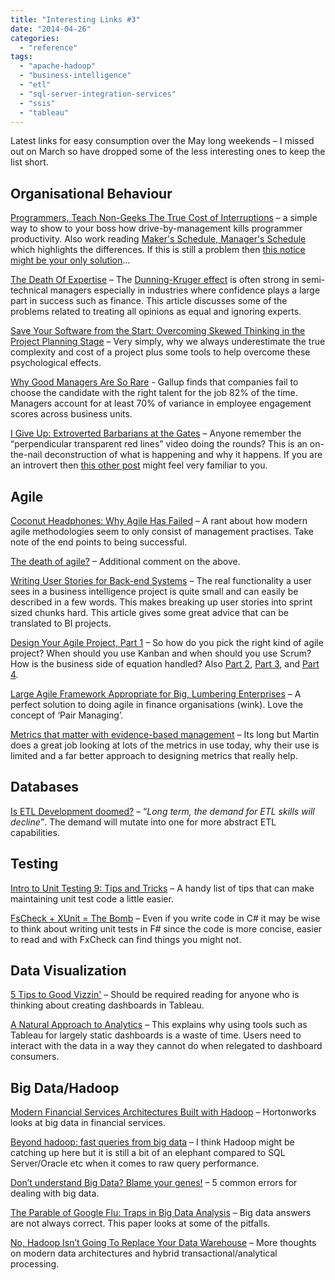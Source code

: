 ```yaml
---
title: "Interesting Links #3"
date: "2014-04-26"
categories: 
  - "reference"
tags: 
  - "apache-hadoop"
  - "business-intelligence"
  - "etl"
  - "sql-server-integration-services"
  - "ssis"
  - "tableau"
---
```


Latest links for easy consumption over the May long weekends – I missed out on March so have dropped some of the less interesting ones to keep the list short.

## Organisational Behaviour

[Programmers, Teach Non-Geeks The True Cost of Interruptions](http://www.daedtech.com/programmers-teach-non-geeks-the-true-cost-of-interruptions) – a simple way to show to your boss how drive-by-management kills programmer productivity. Also work reading [Maker's Schedule, Manager's Schedule](http://www.paulgraham.com/makersschedule.html) which highlights the differences. If this is still a problem then [this notice might be your only solution](http://cheezburger.com/8102387712)…

[The Death Of Expertise](http://thefederalist.com/2014/01/17/the-death-of-expertise/) – The [Dunning-Kruger effect](http://en.wikipedia.org/wiki/Dunning%E2%80%93Kruger_effect) is often strong in semi-technical managers especially in industries where confidence plays a large part in success such as finance. This article discusses some of the problems related to treating all opinions as equal and ignoring experts.

[Save Your Software from the Start: Overcoming Skewed Thinking in the Project Planning Stage](http://www.informit.com/articles/article.aspx?p=2138942) – Very simply, why we always underestimate the true complexity and cost of a project plus some tools to help overcome these psychological effects.

[Why Good Managers Are So Rare](http://blogs.hbr.org/2014/03/why-good-managers-are-so-rare/) - Gallup finds that companies fail to choose the candidate with the right talent for the job 82% of the time. Managers account for at least 70% of variance in employee engagement scores across business units.

[I Give Up: Extroverted Barbarians at the Gates](http://www.daedtech.com/i-give-up-extroverted-barbarians-at-the-gates) – Anyone remember the “perpendicular transparent red lines” video doing the rounds? This is an on-the-nail deconstruction of what is happening and why it happens. If you are an introvert then [this other post](http://www.daedtech.com/meetings-and-introverts-strangers-in-strange-lands) might feel very familiar to you.

## Agile

[Coconut Headphones: Why Agile Has Failed](http://mikehadlow.blogspot.co.uk/2014/03/coconut-headphones-why-agile-has-failed.html?m=1) – A rant about how modern agile methodologies seem to only consist of management practises. Take note of the end points to being successful.

[The death of agile?](http://blogs.msdn.com/b/reedme/archive/2014/03/14/the-death-of-agile.aspx) – Additional comment on the above. 

[Writing User Stories for Back-end Systems](http://www.mountaingoatsoftware.com/blog/writing-user-stories-for-back-end-systems) – The real functionality a user sees in a business intelligence project is quite small and can easily be described in a few words. This makes breaking up user stories into sprint sized chunks hard. This article gives some great advice that can be translated to BI projects. 

[Design Your Agile Project, Part 1](http://www.jrothman.com/blog/mpd/2014/03/design-your-agile-project-part-1-2.html) – So how do you pick the right kind of agile project? When should you use Kanban and when should you use Scrum? How is the business side of equation handled? Also [Part 2](http://www.jrothman.com/blog/mpd/2014/03/design-your-agile-project-part-2.html), [Part 3](http://www.jrothman.com/blog/mpd/2014/03/design-your-agile-project-part-3.html), and [Part 4](http://www.jrothman.com/blog/mpd/2014/04/design-your-agile-project-part-4.html).

[Large Agile Framework Appropriate for Big, Lumbering Enterprises](http://www.lafable.com/) – A perfect solution to doing agile in finance organisations (wink). Love the concept of ‘Pair Managing’.

[Metrics that matter with evidence-based management](http://nakedalm.com/metrics-that-matter-with-evidence-based-management/) – Its long but Martin does a great job looking at lots of the metrics in use today, why their use is limited and a far better approach to designing metrics that really help.

## Databases

[Is ETL Development doomed?](http://www.bimonkey.com/2014/03/is-etl-development-doomed/) – “_Long term, the demand for ETL skills will decline”_. The demand will mutate into one for more abstract ETL capabilities.

## Testing

[Intro to Unit Testing 9: Tips and Tricks](http://www.daedtech.com/intro-to-unit-testing-9-tips-and-tricks) – A handy list of tips that can make maintaining unit test code a little easier.

[FsCheck + XUnit = The Bomb](http://www.clear-lines.com/blog/post/FsCheck-and-XUnit-is-The-Bomb.aspx) – Even if you write code in C# it may be wise to think about writing unit tests in F# since the code is more concise, easier to read and with FxCheck can find things you might not.

## Data Visualization

[5 Tips to Good Vizzin'](http://vizcandy.blogspot.co.uk/2014/04/5-tips-to-good-vizzin.html) – Should be required reading for anyone who is thinking about creating dashboards in Tableau.

[A Natural Approach to Analytics](http://insights.wired.com/profiles/blogs/a-natural-approach-to-analytics) – This explains why using tools such as Tableau for largely static dashboards is a waste of time. Users need to interact with the data in a way they cannot do when relegated to dashboard consumers.

## Big Data/Hadoop

[Modern Financial Services Architectures Built with Hadoop](http://hortonworks.com/blog/modern-financial-services-architectures-built-hadoop/) – Hortonworks looks at big data in financial services.

[Beyond hadoop: fast queries from big data](http://medriscoll.com/post/12696646461/beyond-hadoop-fast-queries-from-big-data) – I think Hadoop might be catching up here but it is still a bit of an elephant compared to SQL Server/Oracle etc when it comes to raw query performance.

[Don’t understand Big Data? Blame your genes!](http://siliconangle.com/blog/2014/03/07/dont-understand-big-data-blame-your-genes/) – 5 common errors for dealing with big data.

[The Parable of Google Flu: Traps in Big Data Analysis](http://gking.harvard.edu/files/gking/files/0314policyforumff.pdf) – Big data answers are not always correct. This paper looks at some of the pitfalls.

[No, Hadoop Isn’t Going To Replace Your Data Warehouse](http://timoelliott.com/blog/2014/04/no-hadoop-isnt-going-to-replace-your-data-warehouse.html) – More thoughts on modern data architectures and hybrid transactional/analytical processing.
